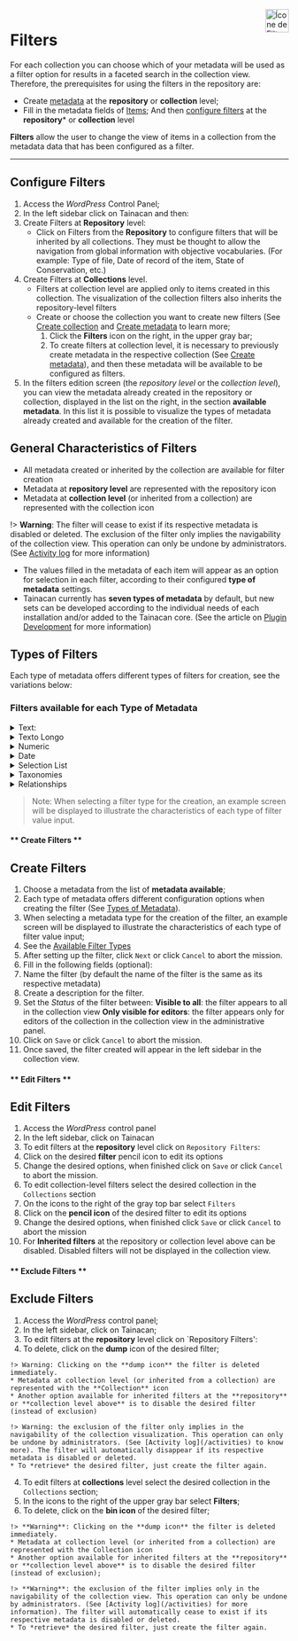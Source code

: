 <div style="float: right; margin-left: 1rem;">
	<img 
		alt="Ícone de Filtros" 
		src="_assets/images/icon_filters.png"
		width="42"
		height="42">
</div>

# Filters

For each collection you can choose which of your metadata will be used as a filter option for results in a faceted search in the collection view.
Therefore, the prerequisites for using the filters in the repository are:

* Create [metadata](/metadata) at the **repository** or **collection** level;
* Fill in the metadata fields of [Items](/items);
And then [configure filters](#configure-filters) at the **repository*** or **collection** level

**Filters** allow the user to change the view of items in a collection from the metadata data that has been configured as a filter.

-----

## Configure Filters

1. Access the *WordPress* Control Panel;
2. In the left sidebar click on Tainacan and then:
  1. Create Filters at **Repository** level:
      * Click on Filters from the **Repository** to configure filters that will be inherited by all collections. They must be thought to allow the navigation from global information with objective vocabularies. (For example: Type of file, Date of record of the item, State of Conservation, etc.)
  2. Create Filters at **Collections** level.
      * Filters at collection level are applied only to items created in this collection. The visualization of the collection filters also inherits the repository-level filters
      * Create or choose the collection you want to create new filters (See [Create collection](/collections#create-collections) and [Create metadata](/metadata#create-metadata) to learn more;
        1. Click the **Filters** icon on the right, in the upper gray bar;
        2. To create filters at collection level, it is necessary to previously create metadata in the respective collection (See [Create metadata](/metadata#create-metadata)), and then these metadata will be available to be configured as filters.
3. In the filters edition screen (the *repository level* or the *collection level*), you can view the metadata already created in the repository or collection, displayed in the list on the right, in the section **available metadata**. In this list it is possible to visualize the types of metadata already created and available for the creation of the filter.

## General Characteristics of Filters

* All metadata created or inherited by the collection are available for filter creation
* Metadata at **repository level** are represented with the repository icon
* Metadata at **collection level** (or inherited from a collection) are represented with the collection icon

!> **Warning**: The filter will cease to exist if its respective metadata is disabled or deleted. The exclusion of the filter only implies the navigability of the collection view. This operation can only be undone by administrators. (See [Activity log](/activities) for more information)
* The values filled in the metadata of each item will appear as an option for selection in each filter, according to their configured **type of metadata** settings.
* Tainacan currently has **seven types of metadata** by default, but new sets can be developed according to the individual needs of each installation and/or added to the Tainacan core. (See the article on [Plugin Development](/dev/) for more information)

## Types of Filters

Each type of metadata offers different types of filters for creation, see the variations below:

### Filters available for each Type of Metadata

<details>
<summary>Text:</summary>

* Selection List (selectbox)
* Autocomplete (autocomplete)
* Term insertion (taginput)
* Multiple Selection Boxes (checkbox)
</details>

<details>
<summary>Texto Longo</summary>

* Selection List (selectbox)
* Autocomplete (autocomplete)
* Term insertion (taginput)
* Multiple Selection Boxes (checkbox)
</details>

<details>
<summary>Numeric</summary>

* Numeric Interval (Custom_Interval)
* Numeric *(Inserted in version 0.10)*
</details>

<details>
<summary>Date</summary>

* Dates Range (Custom_Interval)
* Date *(Entered in version 0.10)*
</details>

<details>
<summary>Selection List</summary>

* Selection List (selectbox)
* Autocomplete (autocomplete)
* Term insertion (taginput)
* Multiple Selection Boxes (checkbox)
</details>

<details>
<summary>Taxonomies</summary>

* Term insertion (taginput)
* Multiple Selection Boxes (checkbox)
</details>

<details>
<summary>Relationships</summary>

* Autocomplete (autocomplete)
* Term insertion (taginput)
* Multiple Selection (checkbox)
</details>

> Note: When selecting a filter type for the creation, an example screen will be displayed to illustrate the characteristics of each type of filter value input.


<!-- tabs:start -->

#### ** Create Filters **
## Create Filters

1. Choose a metadata from the list of **metadata available**;
  1. Each type of metadata offers different configuration options when creating the filter (See [Types of Metadata](/metadata#types-of-metadata)).
  2. When selecting a metadata type for the creation of the filter, an example screen will be displayed to illustrate the characteristics of each type of filter value input;
  3. See the [Available Filter Types](#types-of-filters)
2. After setting up the filter, click `Next` or click `Cancel` to abort the mission.
3. Fill in the following fields (optional):
  1. Name the filter (by default the name of the filter is the same as its respective metadata)
  2. Create a description for the filter.
  3. Set the *Status* of the filter between:
    **Visible to all**: the filter appears to all in the collection view
    **Only visible for editors**: the filter appears only for editors of the collection in the collection view in the administrative panel.
4. Click on `Save` or click `Cancel` to abort the mission.
5. Once saved, the filter created will appear in the left sidebar in the collection view.

#### ** Edit Filters **
## Edit Filters

1. Access the *WordPress* control panel
2. In the left sidebar, click on Tainacan
3. To edit filters at the **repository** level click on `Repository Filters`:
  1. Click on the desired **filter** pencil icon to edit its options
  2. Change the desired options, when finished click on `Save` or click `Cancel` to abort the mission.
4. To edit collection-level filters select the desired collection in the `Collections` section
  1. On the icons to the right of the gray top bar select `Filters`
  2. Click on the **pencil icon** of the desired filter to edit its options
  3. Change the desired options, when finished click `Save` or click `Cancel` to abort the mission
  4. For **Inherited filters** at the repository or collection level above can be disabled. Disabled filters will not be displayed in the collection view.

#### ** Exclude Filters **
## Exclude Filters

1. Access the *WordPress* control panel;
2. In the left sidebar, click on Tainacan;
3. To edit filters at the **repository** level click on `Repository Filters':
  1. To delete, click on the **dump** icon of the desired filter;
    
    !> Warning: Clicking on the **dump icon** the filter is deleted immediately.
    * Metadata at collection level (or inherited from a collection) are represented with the **Collection** icon
    * Another option available for inherited filters at the **repository** or **collection level above** is to disable the desired filter (instead of exclusion)
    
    !> Warning: the exclusion of the filter only implies in the navigability of the collection visualization. This operation can only be undone by administrators. (See [Activity log](/activities) to know more). The filter will automatically disappear if its respective metadata is disabled or deleted.
    * To *retrieve* the desired filter, just create the filter again.
4. To edit filters at **collections** level select the desired collection in the `Collections` section;
  2. In the icons to the right of the upper gray bar select **Filters**;
  3. To delete, click on the **bin icon** of the desired filter;
    
    !> **Warning**: Clicking on the **dump icon** the filter is deleted immediately.
    * Metadata at collection level (or inherited from a collection) are represented with the Collection icon
    * Another option available for inherited filters at the **repository** or **collection level above** is to disable the desired filter (instead of exclusion);
    
    !> **Warning**: the exclusion of the filter implies only in the navigability of the collection view. This operation can only be undone by administrators. (See [Activity log](/activities) for more information). The filter will automatically cease to exist if its respective metadata is disabled or deleted.
    * To *retrieve* the desired filter, just create the filter again.

<!-- tabs:end -->